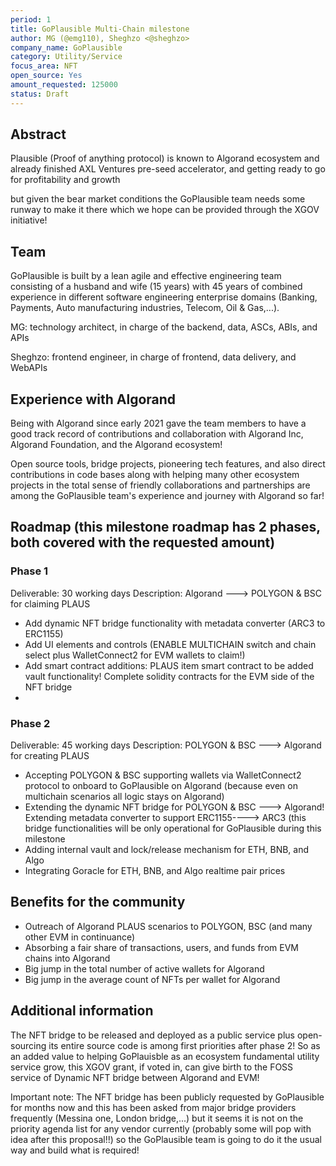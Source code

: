 ```yaml
---
period: 1
title: GoPlausible Multi-Chain milestone
author: MG (@emg110), Sheghzo <@sheghzo>
company_name: GoPlausible
category: Utility/Service
focus_area: NFT
open_source: Yes
amount_requested: 125000
status: Draft
---
```


## Abstract
Plausible (Proof of anything protocol) is known to Algorand ecosystem and already finished AXL Ventures pre-seed accelerator, and getting ready to go for profitability and growth

but given the bear market conditions the GoPlausible team needs some runway to make it there which we hope can be provided through the XGOV initiative!

## Team
GoPlausible is built by a lean agile and effective engineering team consisting of a husband and wife (15 years) with 45 years of combined experience in different software engineering enterprise domains (Banking, Payments, Auto manufacturing industries, Telecom,  Oil & Gas,...). 

MG: technology architect, in charge of the backend, data, ASCs, ABIs, and APIs

Sheghzo: frontend engineer, in charge of frontend, data delivery, and WebAPIs


## Experience with Algorand
Being with Algorand since early 2021 gave the team members to have a good track record of contributions and collaboration with Algorand Inc, Algorand Foundation, and the Algorand ecosystem!

Open source tools, bridge projects, pioneering tech features, and also direct contributions in code bases along with helping many other ecosystem projects in the total sense of friendly collaborations and partnerships are among the GoPlausible team's experience and journey with Algorand so far!

## Roadmap (this milestone roadmap has 2 phases, both covered with the requested amount)

### Phase 1
Deliverable: 30 working days
Description: Algorand ---> POLYGON & BSC for claiming PLAUS
- Add dynamic NFT bridge functionality with metadata converter (ARC3 to ERC1155)
- Add UI elements and controls (ENABLE MULTICHAIN switch and chain select plus WalletConnect2 for EVM wallets to claim!)
- Add smart contract additions: PLAUS item smart contract to be added vault functionality! Complete solidity contracts for the EVM side of the NFT bridge
- 
### Phase 2
Deliverable: 45 working days
Description: POLYGON & BSC ---> Algorand for creating PLAUS
- Accepting POLYGON & BSC supporting wallets via WalletConnect2 protocol to onboard to GoPlausible on Algorand (because even on multichain scenarios all logic stays on Algorand)
- Extending the dynamic NFT bridge for POLYGON & BSC ---> Algorand! Extending metadata converter to support ERC1155----> ARC3 (this bridge functionalities will be only operational for GoPlausible during this milestone
- Adding internal vault and lock/release mechanism for ETH, BNB, and Algo 
- Integrating Goracle for ETH, BNB, and Algo realtime pair prices



## Benefits for the community
- Outreach of Algorand PLAUS scenarios to POLYGON, BSC (and many other EVM in continuance)
- Absorbing a fair share of transactions, users, and funds from EVM chains into Algorand 
- Big jump in the total number of active wallets for Algorand
- Big jump in the average count of NFTs per wallet for Algorand
  
## Additional information
The NFT bridge to be released and deployed as a public service plus open-sourcing its entire source code is among first priorities after phase 2!
So as an added value to helping GoPlauisble as an ecosystem fundamental utility service grow, this XGOV grant, if voted in, can give birth to the FOSS service of Dynamic NFT bridge between Algorand and EVM!

Important note: The NFT bridge has been publicly requested by GoPlausible for months now and this has been asked from major bridge providers frequently (Messina one, London bridge,...) but it seems it is not on the priority agenda list for any vendor currently (probably some will pop with idea after this proposal!!) so the GoPlausible team is going to do it the usual way and build what is required!
